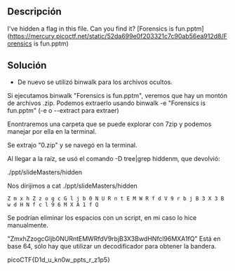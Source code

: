 # 

## Descripción

I've hidden a flag in this file. Can you find it? [Forensics is fun.pptm](https://mercury.picoctf.net/static/52da699e0f203321c7c90ab56ea912d8/Forensics is fun.pptm)

## Solución
- De nuevo se utilizó binwalk para los archivos ocultos.

Si ejecutamos binwalk "Forensics is fun.pptm", veremos que hay un montón de archivos .zip. Podemos extraerlo usando binwalk -e "Forensics is fun.pptm" (-e o --extract para extraer)

Enontraremos una carpeta que se puede explorar con 7zip y podemos manejar por ella en la terminal.

Se extrajo "0.zip" y se navegó en la terminal.

Al llegar a la raíz, se usó el comando -D tree|grep hiddenm, que devolvió:

./ppt/slideMasters/hidden

Nos dirijimos a  cat ./ppt/slideMasters/hidden


```
Z m x h Z z o g c G l j b 0 N U R n t E M W R f d V 9 r b j B 3 X 3 B w d H N f c l 9 6 M X A 1 f Q
```

Se podrían eliminar los espacios con un script, en mi caso lo hice manualmente.

"ZmxhZzogcGljb0NURntEMWRfdV9rbjB3X3BwdHNfcl96MXA1fQ" Está en base 64, sólo hay que utilizar un decodificador para obtener la bandera.

picoCTF{D1d_u_kn0w_ppts_r_z1p5}